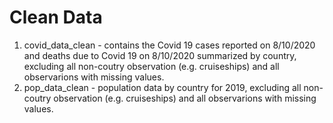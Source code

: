 # Clean Data 
1. covid_data_clean - contains the Covid 19 cases reported on 8/10/2020 and deaths due to Covid 19 on 8/10/2020 summarized by country, excluding all non-coutry observation (e.g. cruiseships) and all observarions with missing values.
2. pop_data_clean - population data by country for 2019, excluding all non-coutry observation (e.g. cruiseships) and all observarions with missing values.
